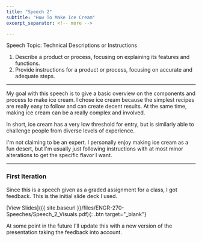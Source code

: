 ```yaml
---
title: "Speech 2"
subtitle: "How To Make Ice Cream"
excerpt_separator: <!-- more -->

---
```


Speech Topic: Technical Descriptions or Instructions
1.  Describe a product or process, focusing on explaining its features and functions.
2.  Provide instructions for a product or process, focusing on accurate and adequate steps.

<!-- more -->

---

My goal with this speech is to give a basic overview on the components and process to make ice cream. I chose ice cream because the simplest recipes are really easy to follow and can create decent results. At the same time, making ice cream can be a really complex and involved. 

In short, ice cream has a very low threshold for entry, but is similarly able to challenge people from diverse levels of experience.

I'm not claiming to be an expert. I personally enjoy making ice cream as a fun desert, but I'm usually just following instructions with at most minor alterations to get the specific flavor I want.

---

### First Iteration

Since this is a speech given as a graded assignment for a class, I got feedback. This is the initial slide deck I used.

[View Slides]({{ site.baseurl }}/files/ENGR-270-Speeches/Speech_2_Visuals.pdf){: .btn target="_blank"}

At some point in the future I'll update this with a new version of the presentation taking the feedback into account.

